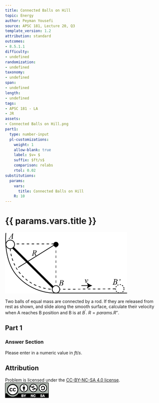 ```yaml
---
title: Connected Balls on Hill
topic: Energy
author: Peyman Yousefi
source: APSC 181, Lecture 20, Q3
template_version: 1.2
attribution: standard
outcomes:
- 8.5.1.1
difficulty:
- undefined
randomization:
- undefined
taxonomy:
- undefined
span:
- undefined
length:
- undefined
tags:
- APSC 181 - LA
- JR
assets:
- Connected Balls on Hill.png
part1:
  type: number-input
  pl-customizations:
    weight: 1
    allow-blank: true
    label: $v= $
    suffix: $ft/s$
    comparison: relabs
    rtol: 0.02
substitutions:
  params:
    vars:
      title: Connected Balls on Hill
    R: 10
---
```

# {{ params.vars.title }}
<img src="Connected Balls on Hill.png" width=400>

Two balls of equal mass are connected by a rod.
If they are released from rest as shown, and slide along the smooth surface, calculate their velocity when A reaches B position and B is at $B^{\prime}$.
$R = {{params.R}}''$.

## Part 1

### Answer Section

Please enter in a numeric value in $ft/s$.

## Attribution

Problem is licensed under the [CC-BY-NC-SA 4.0 license](https://creativecommons.org/licenses/by-nc-sa/4.0/).<br> ![The Creative Commons 4.0 license requiring attribution-BY, non-commercial-NC, and share-alike-SA license.](https://raw.githubusercontent.com/firasm/bits/master/by-nc-sa.png)